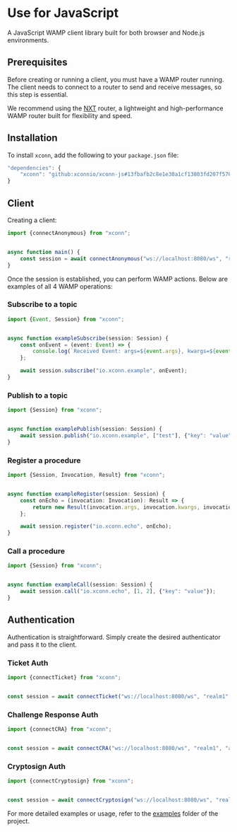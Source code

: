 # Use for JavaScript

A JavaScript WAMP client library built for both browser and Node.js environments.

## Prerequisites
Before creating or running a client, you must have a WAMP router running. The client needs to connect to a router to send and receive messages, so this step is essential.

We recommend using the [NXT](https://xconn.dev/nxt/) router, a lightweight and high-performance WAMP router built for flexibility and speed.

## Installation

To install `xconn`, add the following to your `package.json` file:

```typescript
"dependencies": {
    "xconn": "github:xconnio/xconn-js#13fbafb2c8e1e30a1cf13803fd207f5705270e24"
}
```

## Client

Creating a client:

```typescript
import {connectAnonymous} from "xconn";


async function main() {
    const session = await connectAnonymous("ws://localhost:8080/ws", "realm1");
}
```

Once the session is established, you can perform WAMP actions. Below are examples of all 4 WAMP operations:

### Subscribe to a topic

```typescript
import {Event, Session} from "xconn";


async function exampleSubscribe(session: Session) {
    const onEvent = (event: Event) => {
        console.log(`Received Event: args=${event.args}, kwargs=${event.kwargs}, details=${event.details}`);
    };

    await session.subscribe("io.xconn.example", onEvent);
}
```

### Publish to a topic

```typescript
import {Session} from "xconn";


async function examplePublish(session: Session) {
    await session.publish("io.xconn.example", ["test"], {"key": "value"});
}
```

### Register a procedure

```typescript
import {Session, Invocation, Result} from "xconn";


async function exampleRegister(session: Session) {
    const onEcho = (invocation: Invocation): Result => {
        return new Result(invocation.args, invocation.kwargs, invocation.details);
    };

    await session.register("io.xconn.echo", onEcho);
}
```

### Call a procedure

```typescript
import {Session} from "xconn";


async function exampleCall(session: Session) {
    await session.call("io.xconn.echo", [1, 2], {"key": "value"});
}
```

## Authentication

Authentication is straightforward. Simply create the desired authenticator and pass it to the client.

### Ticket Auth

```typescript
import {connectTicket} from "xconn";


const session = await connectTicket("ws://localhost:8080/ws", "realm1", "authid", "ticket");
```

### Challenge Response Auth

```typescript
import {connectCRA} from "xconn";


const session = await connectCRA("ws://localhost:8080/ws", "realm1", "authid", "secret");
```

### Cryptosign Auth

```typescript
import {connectCryptosign} from "xconn";


const session = await connectCryptosign("ws://localhost:8080/ws", "realm1", "authid", "150085398329d255ad69e82bf47ced397bcec5b8fbeecd28a80edbbd85b49081");
```

For more detailed examples or usage, refer to the [examples](https://github.com/xconnio/xconn-typescript/tree/main/examples) folder of the project.

